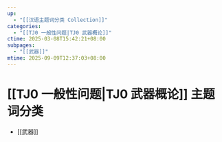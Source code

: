 ```yaml
---
up:
  - "[[汉语主题词分类 Collection]]"
categories:
  - "[[TJ0 一般性问题|TJ0 武器概论]]"
ctime: 2025-03-08T15:42:21+08:00
subpages:
  - "[[武器]]"
mtime: 2025-09-09T12:37:03+08:00
---
```


# [[TJ0 一般性问题|TJ0 武器概论]] 主题词分类

- [[武器]]
